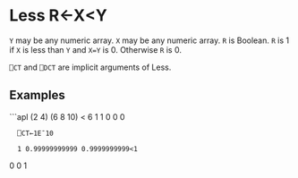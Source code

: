 <div style="display: none;">
  <
</div>

<h1 class="heading"><span class="name">Less</span> <span class="command">R←X&lt;Y</span></h1>

`Y` may be any numeric array.  `X` may be any numeric array.  `R` is Boolean.  `R` is 1 if `X` is less than `Y` and `X=Y` is 0.  Otherwise `R` is 0.

`⎕CT` and `⎕DCT` are  implicit arguments of Less.

<h2 class="example">Examples</h2>
```apl
      (2 4) (6 8 10) < 6
 1 1  0 0 0
 
      ⎕CT←1E¯10
 
      1 0.99999999999 0.9999999999<1
0 0 1
```
